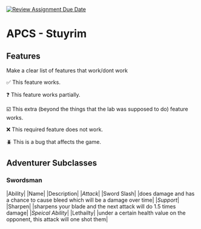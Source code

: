 [![Review Assignment Due Date](https://classroom.github.com/assets/deadline-readme-button-22041afd0340ce965d47ae6ef1cefeee28c7c493a6346c4f15d667ab976d596c.svg)](https://classroom.github.com/a/KprAwj1n)
# APCS - Stuyrim

## Features

Make a clear list of features that work/dont work

:white_check_mark: This feature works.

:question: This feature works partially.

:ballot_box_with_check: This extra (beyond the things that the lab was supposed to do) feature works.

:x: This required feature does not work.

:beetle: This is a bug that affects the game.


## Adventurer Subclasses

### Swordsman 
|Ability| |Name| |Description|
|_Attack_| |Sword Slash| |does damage and has a chance to cause bleed which will be a damage over time|
|_Support_| |Sharpen| |sharpens your blade and the next attack will do 1.5 times damage|
|_Speical Ability_| |Lethailty| |under a certain health value on the opponent, this attack will one shot them|

